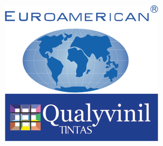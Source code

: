 <div style="display:inline_block"><br>
   <img src="/Docs/euroamerican.png" alt="Euroamerican"/>
  <img src="/Docs/qualyvinil.png" alt="Qualyvinil"/>
</div>
